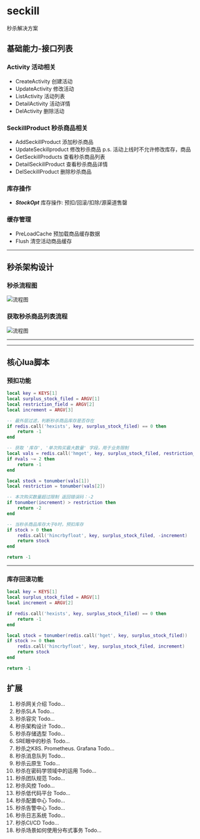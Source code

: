 # seckill
秒杀解决方案

## 基础能力-接口列表

### Activity 活动相关
- CreateActivity 创建活动
- UpdateActivity 修改活动
- ListActivity 活动列表
- DetailActivity 活动详情
- DelActivity 删除活动

### SeckillProduct 秒杀商品相关
- AddSeckillProduct 添加秒杀商品
- UpdateSeckillproduct 修改秒杀商品 p.s. 活动上线时不允许修改库存，商品
- GetSeckillProducts 查看秒杀商品列表
- DetailSeckillProduct 查看秒杀商品详情
- DelSeckillProduct 删除秒杀商品

### 库存操作
- ___StockOpt___ 库存操作: 预扣/回滚/扣除/源渠道售罄

### 缓存管理
- PreLoadCache 预加载商品缓存数据
- Flush 清空活动商品缓存

----

## 秒杀架构设计

### 秒杀流程图
![流程图](http://goldentec-1258944054.cos.ap-guangzhou.myqcloud.com/dev/console-center-console-ctl/company-info/63bba768000d7baa.png)

### 获取秒杀商品列表流程
![流程图](http://goldentec-1258944054.cos.ap-guangzhou.myqcloud.com/dev/console-center-console-ctl/company-info/63c5216e0002e60e.png)

----


----

## 核心lua脚本

### 预扣功能
```lua
local key = KEYS[1]
local surplus_stock_filed = ARGV[1]
local restriction_field = ARGV[2]
local increment = ARGV[3]

-- 最外层过滤，判断秒杀商品库存是否存在
if redis.call('hexists', key, surplus_stock_filed) == 0 then
	return -1
end

-- 获取 '库存', '单次购买最大数量' 字段，用于业务限制
local vals = redis.call('hmget', key, surplus_stock_filed, restriction_field)
if #vals ~= 2 then 
	return -1
end 

local stock = tonumber(vals[1])
local restriction = tonumber(vals[2])

-- 本次购买数量超过限制 返回错误码：-2
if tonumber(increment) > restriction then 
	return -2
end

-- 当秒杀商品库存大于0时，预扣库存
if stock > 0 then
	redis.call('hincrbyfloat', key, surplus_stock_filed, -increment)
	return stock
end

return -1
```

----

### 库存回滚功能
``` lua
local key = KEYS[1]
local surplus_stock_filed = ARGV[1]
local increment = ARGV[2]

if redis.call('hexists', key, surplus_stock_filed) == 0 then
	return -1
end

local stock = tonumber(redis.call('hget', key, surplus_stock_filed))
if stock >= 0 then
	redis.call('hincrbyfloat', key, surplus_stock_filed, increment)
	return stock
end

return -1
```

## 扩展

1. 秒杀网关介绍 Todo...
2. 秒杀SLA Todo...
3. 秒杀容灾 Todo...
4. 秒杀架构设计 Todo...
5. 秒杀存储选型 Todo...
6. SRE眼中的秒杀 Todo...
7. 秒杀之K8S. Prometheus. Grafana Todo...
8. 秒杀消息队列 Todo...
9.  秒杀云原生 Todo...
10. 秒杀在密码学领域中的运用 Todo...
11. 秒杀团队规范 Todo...
12. 秒杀风控 Todo...
13. 秒杀低代码平台 Todo...
14. 秒杀配置中心 Todo...
15. 秒杀告警中心 Todo...
16. 秒杀日志系统 Todo...
17. 秒杀CI/CD Todo...
18. 秒杀场景如何使用分布式事务 Todo...


